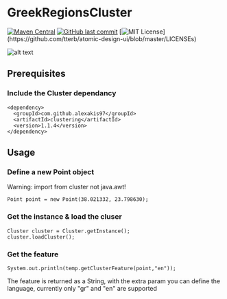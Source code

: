 # GreekRegionsCluster
[![Maven Central](https://maven-badges.herokuapp.com/maven-central/com.github.alexakis97/clustering/badge.svg)](https://maven-badges.herokuapp.com/maven-central/com.github.alexakis97/clustering)
[![GitHub last commit](https://img.shields.io/github/last-commit/google/skia.svg?style=flat)]()
[![MIT License](https://img.shields.io/apm/l/atomic-design-ui.svg?)](https://github.com/tterb/atomic-design-ui/blob/master/LICENSEs)

![alt text](https://upload.wikimedia.org/wikipedia/commons/4/48/Peripheries_of_Greece_numbered.svg)


## Prerequisites
<!--
   ### Include the JSON dependancy
    <dependency>
	   <groupId>org.json</groupId>
	   <artifactId>json</artifactId>
	   <version>20200518</version>
    </dependency>
    
 -->
   ### Include the Cluster dependancy
    <dependency>
      <groupId>com.github.alexakis97</groupId>
      <artifactId>clustering</artifactId>
      <version>1.1.4</version>
    </dependency>
## Usage

   ### Define a new Point object
   Warning: import from cluster not java.awt!
   
    Point point = new Point(38.021332, 23.798630);
      
   ### Get the instance & load the cluser
 
    Cluster cluster = Cluster.getInstance();
    cluster.loadCluster();
    
  
      
   ### Get the feature
    System.out.println(temp.getClusterFeature(point,"en"));
    
  The feature is returned as a String, with the extra param you can define the language, currently only "gr" and "en" are supported

